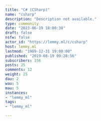```yaml
---
title: "C# (CSharp)" 
name: "csharp"
description: "Description not available."
type: community
date: "2023-06-19 18:00:38"
draft: false
nsfw: false
actor_id: "https://lemmy.ml/c/csharp"
host: lemmy.ml
lastmod: "1969-12-31 19:00:00"
published: "2019-08-19 09:28:56"
subscribers: 156
posts: 25
comments: 12
weight: 25
dau: 2
wau: 5
mau: 5
instances:
- "lemmy_ml"
tags: 
- "lemmy_ml"

---
```

